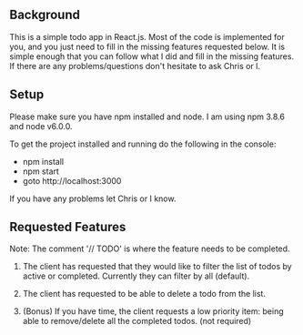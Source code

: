 ## Background

This is a simple todo app in React.js. Most of the code is implemented for you, and you just need to fill in the missing features requested below. It is simple enough that you can follow what I did and fill in the missing features. If there are any problems/questions don't hesitate to ask Chris or I.


## Setup

Please make sure you have npm installed and node. I am using
npm 3.8.6 and node v6.0.0.

To get the project installed and running do the following in the console:

- npm install
- npm start
- goto http://localhost:3000

If you have any problems let Chris or I know.


## Requested Features

Note: The comment '// TODO' is where the feature needs to be completed.

1. The client has requested that they would like to filter the list of todos by active or completed. Currently they can filter by all (default).

2. The client has requested to be able to delete a todo from the list.

3. (Bonus) If you have time, the client requests a low priority item: being able to remove/delete all the completed todos. (not required)
